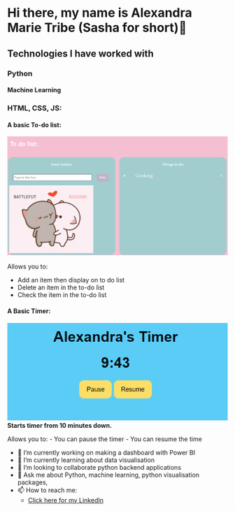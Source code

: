# Hi there, my name is Alexandra Marie Tribe (Sasha for short)👋

## Technologies I have worked with

### Python
#### Machine Learning



### HTML, CSS, JS:
#### A basic To-do list:
![To-do list screenshot](to-do-list.png)

Allows you to:
 - Add an item then display on to do list
 - Delete an item in the to-do list
 - Check the item in the to-do list

#### A Basic Timer:
![Timer Website screenshot](timer.png)
**Starts timer from 10 minutes down.**

Allows you to:
    - You can pause the timer
    - You can resume the time




- 🔭 I’m currently working on making a dashboard with Power BI
- 🌱 I’m currently learning about data visualisation
- 👯 I’m looking to collaborate python backend applications
- 💬 Ask me about Python, machine learning, python visualisation packages,
- 📫 How to reach me: 
    - [Click here for my LinkedIn](https://www.linkedin.com/in/alexandra-tribe-8283a5257)

